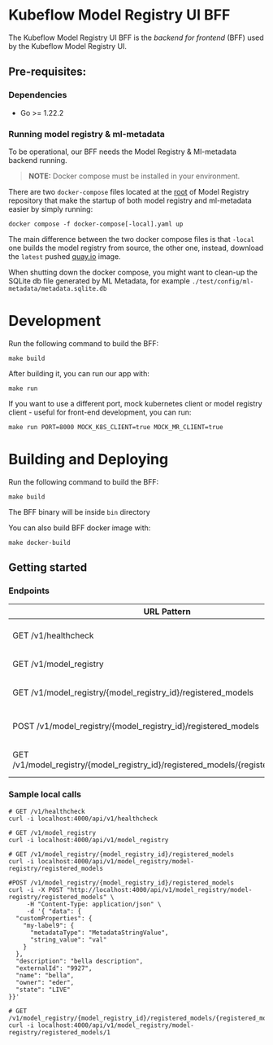 # Kubeflow Model Registry UI BFF
The Kubeflow Model Registry UI BFF is the _backend for frontend_ (BFF) used by the Kubeflow Model Registry UI.

## Pre-requisites:

### Dependencies 
- Go >= 1.22.2

### Running model registry & ml-metadata
To be operational, our BFF needs the Model Registry & Ml-metadata backend running. 

> **NOTE:** Docker compose must be installed in your environment.

There are two `docker-compose` files located at the [root](https://github.com/kubeflow/model-registry) of Model Registry repository that make the startup of both model registry and ml-metadata easier by simply running:

```shell
docker compose -f docker-compose[-local].yaml up
```

The main difference between the two docker compose files is that `-local` one builds the model registry from source, the other one, instead, download the `latest` pushed [quay.io](https://quay.io/repository/opendatahub/model-registry?tab=tags) image.

When shutting down the docker compose, you might want to clean-up the SQLite db file generated by ML Metadata, for example `./test/config/ml-metadata/metadata.sqlite.db`

# Development

Run the following command to build the BFF:
```shell
make build
```
After building it, you can run our app with:
```shell
make run
```
If you want to use a different port, mock kubernetes client or model registry client - useful for front-end development, you can run:
```shell
make run PORT=8000 MOCK_K8S_CLIENT=true MOCK_MR_CLIENT=true
```

# Building and Deploying

Run the following command to build the BFF:
```shell
make build
```
The BFF binary will be inside `bin` directory

You can also build BFF docker image with:
```shell
make docker-build
```


## Getting started

### Endpoints

| URL Pattern                                                                        | Handler                 | Action                                       |
|------------------------------------------------------------------------------------|-------------------------|----------------------------------------------|
| GET /v1/healthcheck                                                                | HealthcheckHandler      | Show application information.                |
| GET /v1/model_registry                                                             | ModelRegistryHandler    | Get all model registries,                    |
| GET /v1/model_registry/{model_registry_id}/registered_models                       | RegisteredModelsHandler | Gets a list of all RegisteredModel entities. |
| POST /v1/model_registry/{model_registry_id}/registered_models                      | RegisteredModelsHandler | Create a RegisteredModel entity.             |
| GET /v1/model_registry/{model_registry_id}/registered_models/{registered_model_id} | RegisteredModelHandler  | Get a RegisteredModel entity by ID           |

### Sample local calls
```
# GET /v1/healthcheck
curl -i localhost:4000/api/v1/healthcheck
```
```
# GET /v1/model_registry 
curl -i localhost:4000/api/v1/model_registry
```
```
# GET /v1/model_registry/{model_registry_id}/registered_models
curl -i localhost:4000/api/v1/model_registry/model-registry/registered_models
```
```
#POST /v1/model_registry/{model_registry_id}/registered_models
curl -i -X POST "http://localhost:4000/api/v1/model_registry/model-registry/registered_models" \
     -H "Content-Type: application/json" \
     -d '{ "data": {
  "customProperties": {
    "my-label9": {
      "metadataType": "MetadataStringValue",
      "string_value": "val"
    }
  },
  "description": "bella description",
  "externalId": "9927",
  "name": "bella",
  "owner": "eder",
  "state": "LIVE"
}}'
```
```
# GET /v1/model_registry/{model_registry_id}/registered_models/{registered_model_id}
curl -i localhost:4000/api/v1/model_registry/model-registry/registered_models/1
```
